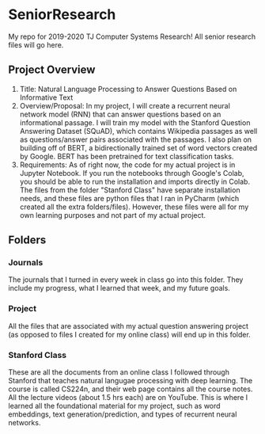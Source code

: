 # SeniorResearch

My repo for 2019-2020 TJ Computer Systems Research! All senior research files will go here.

## Project Overview
1. Title: Natural Language Processing to Answer Questions Based on Informative Text <br>
2. Overview/Proposal: In my project, I will create a recurrent neural network model (RNN) that can answer questions based on an informational passage. I will train my model with the Stanford Question Answering Dataset (SQuAD), which contains Wikipedia passages as well as questions/answer pairs associated with the passages. I also plan on building off of BERT, a bidirectionally trained set of word vectors created by Google. BERT has been pretrained for text classification tasks. <br>
3. Requirements: As of right now, the code for my actual project is in Jupyter Notebook. If you run the notebooks through Google's Colab, you should be able to run the installation and imports directly in Colab. <br>
The files from the folder "Stanford Class" have separate installation needs, and these files are python files that I ran in PyCharm (which created all the extra folders/files). However, these files were all for my own learning purposes and not part of my actual project.


## Folders

### Journals
The journals that I turned in every week in class go into this folder. They include my progress, what I learned that week, and my future goals.

### Project
All the files that are associated with my actual question answering project (as opposed to files I created for my online class) will end up in this folder.

### Stanford Class
These are all the documents from an online class I followed through Stanford that teaches natural langugae processing with deep learning. The course is called CS224n, and their web page contains all the course notes. All the lecture videos (about 1.5 hrs each) are on YouTube. This is where I learned all the foundational material for my project, such as word embeddings, text generation/prediction, and types of recurrent neural networks.
